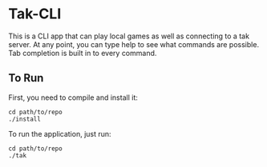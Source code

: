 Tak-CLI
=======

This is a CLI app that can play local games as well as connecting to a tak server.
At any point, you can type help to see what commands are possible.
Tab completion is built in to every command.

To Run
------

First, you need to compile and install it:

    cd path/to/repo
    ./install
    
To run the application, just run:

    cd path/to/repo
    ./tak

